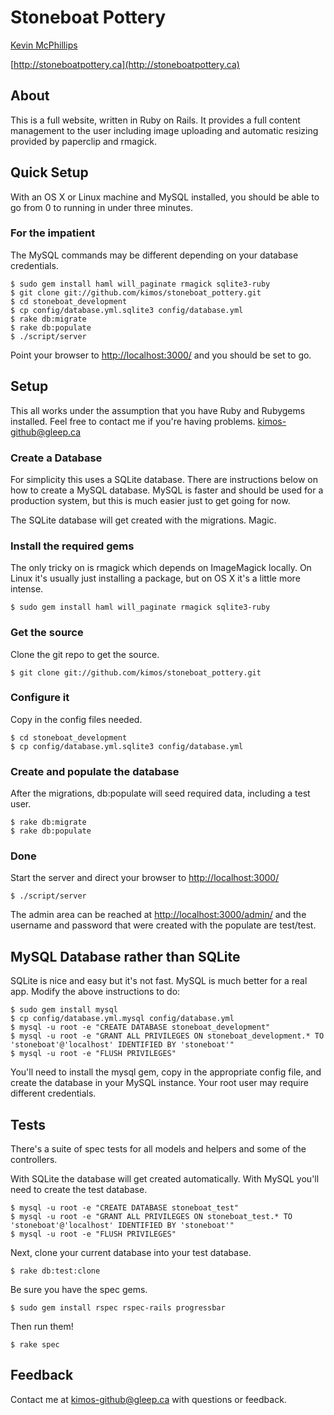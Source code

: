 # Stoneboat Pottery

[Kevin McPhillips](mailto:kimos-github@gleep.ca)

[http://stoneboatpottery.ca](http://stoneboatpottery.ca)


## About

This is a full website, written in Ruby on Rails. It provides a full content management to the user including image uploading and automatic resizing provided by paperclip and rmagick. 


## Quick Setup

With an OS X or Linux machine and MySQL installed, you should be able to go from 0 to running in under three minutes. 

### For the impatient

The MySQL commands may be different depending on your database credentials.

    $ sudo gem install haml will_paginate rmagick sqlite3-ruby
    $ git clone git://github.com/kimos/stoneboat_pottery.git
    $ cd stoneboat_development
    $ cp config/database.yml.sqlite3 config/database.yml
    $ rake db:migrate
    $ rake db:populate
    $ ./script/server

Point your browser to [http://localhost:3000/](http://localhost:3000/) and you should be set to go.


## Setup

This all works under the assumption that you have Ruby and Rubygems installed. 
Feel free to contact me if you're having problems. [kimos-github@gleep.ca](mailto:kimos-github@gleep.ca)


### Create a Database

For simplicity this uses a SQLite database. There are instructions below on how to create a MySQL database. MySQL is faster and should be used for a production system, but this is much easier just to get going for now.

The SQLite database will get created with the migrations. Magic.


### Install the required gems

The only tricky on is rmagick which depends on ImageMagick locally. On Linux it's usually just installing a package, but on OS X it's a little more intense. 

    $ sudo gem install haml will_paginate rmagick sqlite3-ruby


### Get the source

Clone the git repo to get the source.

    $ git clone git://github.com/kimos/stoneboat_pottery.git


### Configure it

Copy in the config files needed.

    $ cd stoneboat_development
    $ cp config/database.yml.sqlite3 config/database.yml


### Create and populate the database

After the migrations, db:populate will seed required data, including a test user.

    $ rake db:migrate
    $ rake db:populate


### Done

Start the server and direct your browser to [http://localhost:3000/](http://localhost:3000/)

    $ ./script/server

The admin area can be reached at [http://localhost:3000/admin/](http://localhost:3000/admin/) and the username and password that were created with the populate are test/test.


## MySQL Database rather than SQLite

SQLite is nice and easy but it's not fast. MySQL is much better for a real app. Modify the above instructions to do:

    $ sudo gem install mysql
    $ cp config/database.yml.mysql config/database.yml
    $ mysql -u root -e "CREATE DATABASE stoneboat_development"
    $ mysql -u root -e "GRANT ALL PRIVILEGES ON stoneboat_development.* TO 'stoneboat'@'localhost' IDENTIFIED BY 'stoneboat'"
    $ mysql -u root -e "FLUSH PRIVILEGES"

You'll need to install the mysql gem, copy in the appropriate config file, and create the database in your MySQL instance. Your root user may require different credentials.


## Tests

There's a suite of spec tests for all models and helpers and some of the controllers. 

With SQLite the database will get created automatically. With MySQL you'll need to create the test database.

    $ mysql -u root -e "CREATE DATABASE stoneboat_test"
    $ mysql -u root -e "GRANT ALL PRIVILEGES ON stoneboat_test.* TO 'stoneboat'@'localhost' IDENTIFIED BY 'stoneboat'"
    $ mysql -u root -e "FLUSH PRIVILEGES"

Next, clone your current database into your test database.

    $ rake db:test:clone

Be sure you have the spec gems.

    $ sudo gem install rspec rspec-rails progressbar

Then run them!

    $ rake spec


## Feedback

Contact me at [kimos-github@gleep.ca](mailto:kimos-github@gleep.ca) with questions or feedback.

